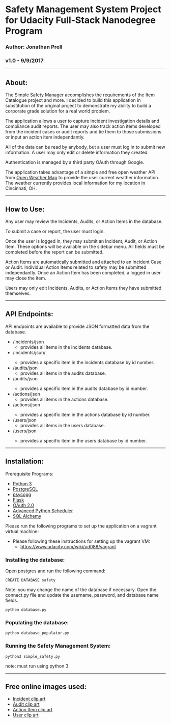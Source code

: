 
# Safety Management System Project for Udacity Full-Stack Nanodegree Program

### Author: Jonathan Prell
### v1.0 - 9/9/2017
_________________________________________________________________

## About:

The Simple Safety Manager accomplishes the requirements of the Item Catalogue project and more. I decided to build this application in substitution of the original project to demonstrate my ability to build a corporate grade solution for a real world problem.

The application allows a user to capture incident investigation details and compliance audit reports. The user may also track action items developed from the incident cases or audit reports and tie them to those submissions or input an action item independantly.

All of the data can be read by anybody, but a user must log in to submit new information. A user may only edit or delete information they created.

Authentication is managed by a third party OAuth through Google.

The application takes advantage of a simple and free open weather API from [Open Weather Map](https://openweathermap.org/api) to provide the user current weather information. The weather currently provides local information for my location in Cincinnati, OH.
_________________________________________________________________

## How to Use:

Any user may review the Incidents, Audits, or Action Items in the database.

To submit a case or report, the user must login.

Once the user is logged in, they may submit an Incident, Audit, or Action Item. These options will be available on the sidebar menu. All fields must be completed before the report can be submitted.

Action Items are automatically submitted and attached to an Incident Case or Audit. Individual Action Items related to safety may be submitted independantly. Once an Action Item has been completed, a logged in user may close the item.

Users may only edit Incidents, Audits, or Action Items they have submitted themselves.
_________________________________________________________________

## API Endpoints:

API endpoints are available to provide JSON formatted data from the database.
* /incidents/json
	* provides all items in the incidents database.
* /incidents/json/<id>
	* provides a specific item in the incidents database by id number.
* /audits/json
	* provides all items in the audits database.
* /audits/json<id>
	* provides a specific item in the audits database by id number.
* /actions/json
	* provides all items in the actions database.
* /actions/json<id>
	* provides a specific item in the actions database by id number.
* /users/json
	* provides all items in the users database.
* /users/json<id>
	* provides a specific item in the users database by id number.
_________________________________________________________________

## Installation:

Prerequisite Programs:
* [Python 3](https://www.python.org/)
* [PostgreSQL](https://www.postgresql.org/)
* [psycopg](http://initd.org/psycopg/)
* [Flask](http://flask.pocoo.org/)
* [OAuth 2.0](https://oauth.net/2/)
* [Advanced Python Scheduler](https://apscheduler.readthedocs.io/en/latest/)
* [SQL Alchemy](https://www.sqlalchemy.org/)

Please run the following programs to set up the application on a vagrant virtual machine:
* Please following these instructions for setting up the vagrant VM:
	* https://www.udacity.com/wiki/ud088/vagrant

### Installing the database:
Open postgres and run the following command:
```
CREATE DATABASE safety
```
Note: you may change the name of the database if necessary.
Open the connect.py file and update the username, password, and database name fields.
```
python database.py
```

### Populating the database:
```
python database_populator.py
```

### Running the Safety Management System:
```
python3 simple_safety.py
```
note: must run using python 3
_________________________________________________________________

## Free online images used:

* [Incident clip art](http://www.clker.com/clipart-warning-exclamation-triangle.html)
* [Audit clip art](http://www.clipartpanda.com/clipart_images/downloads-2959318)
* [Action Item clip art](https://www.1001freedownloads.com/free-clipart/checkbox-checked-3)
* [User clip art](http://www.freeiconspng.com/img/909)
